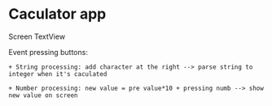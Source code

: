 # Caculator app

Screen TextView

Event pressing buttons:
	
	+ String processing: add character at the right --> parse string to integer when it's caculated

	+ Number processing: new value = pre value*10 + pressing numb --> show new value on screen
